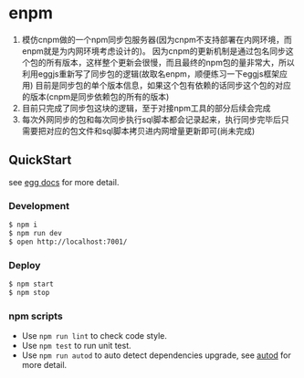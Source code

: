 # enpm
1. 模仿cnpm做的一个npm同步包服务器(因为cnpm不支持部署在内网环境，而enpm就是为内网环境考虑设计的)。
因为cnpm的更新机制是通过包名同步这个包的所有版本，这样整个更新会很慢，而且最终的npm包的量非常大，所以利用eggjs重新写了同步包的逻辑(故取名enpm，顺便练习一下eggjs框架应用)
目前是同步包的单个版本信息，如果这个包有依赖的话同步这个包的对应的版本(cnpm是同步依赖包的所有的版本)
2. 目前只完成了同步包这块的逻辑，至于对接npm工具的部分后续会完成
3. 每次外网同步的包和每次同步执行sql脚本都会记录起来，执行同步完毕后只需要把对应的包文件和sql脚本拷贝进内网增量更新即可(尚未完成)


## QuickStart

<!-- add docs here for user -->

see [egg docs][egg] for more detail.

### Development

```bash
$ npm i
$ npm run dev
$ open http://localhost:7001/
```

### Deploy

```bash
$ npm start
$ npm stop
```

### npm scripts

- Use `npm run lint` to check code style.
- Use `npm test` to run unit test.
- Use `npm run autod` to auto detect dependencies upgrade, see [autod](https://www.npmjs.com/package/autod) for more detail.


[egg]: https://eggjs.org